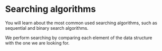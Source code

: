 # Searching algorithms

You will learn about the most common used searching algorithms, such as sequential and binary search algorithms.

We perform searching by comparing each element of the data structure with the one we are looking for.